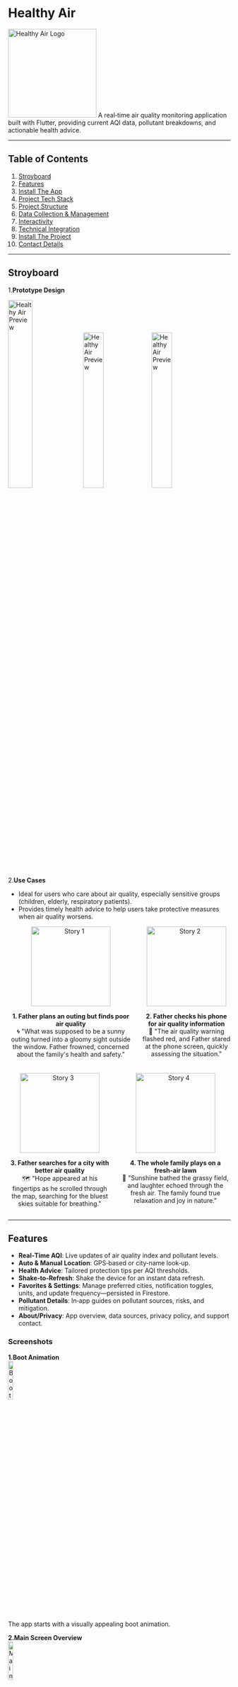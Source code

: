 # Healthy Air
<img src="healthyair/assets/logo.png" alt="Healthy Air Logo" width="200">
A real‑time air quality monitoring application built with Flutter, providing current AQI data, pollutant breakdowns, and actionable health advice.

---

## Table of Contents

1. [Stroyboard](#stroyboard)  
2. [Features](#features)
3. [Install The App](#install-the-app)
4. [Project Tech Stack](#project-tech-stack)  
5. [Project Structure](#project-structure)
6. [Data Collection & Management](#data-collection--management)  
7. [Interactivity](#interactivity)  
8. [Technical Integration](#technical-integration) 
9. [Install The Project](#install-the-project)  
10. [Contact Details](#contact-details)  

---

## Stroyboard

1.**Prototype Design**

<img src="https://github.com/xjtluk/Healthy-Air/blob/main/Resources/1.jpg" alt="Healthy Air Preview" width="33%">
<img src="https://github.com/xjtluk/Healthy-Air/blob/main/Resources/2.jpg" alt="Healthy Air Preview" width="30%">
<img src="https://github.com/xjtluk/Healthy-Air/blob/main/Resources/3.jpg" alt="Healthy Air Preview" width="30%">

2.**Use Cases**
- Ideal for users who care about air quality, especially sensitive groups (children, elderly, respiratory patients).  
- Provides timely health advice to help users take protective measures when air quality worsens.

<div style="display: flex; align-items: flex-start;">
  <div style="margin-right: 20px; text-align: center;">
    <img src="https://github.com/xjtluk/Healthy-Air/blob/main/Resources/story1.jpg" alt="Story 1" width="180">
    <p><strong>1. Father plans an outing but finds poor air quality</strong><br>🌀 "What was supposed to be a sunny outing turned into a gloomy sight outside the window. Father frowned, concerned about the family's health and safety."</p>
  </div>
  <div style="text-align: center;">
    <img src="https://github.com/xjtluk/Healthy-Air/blob/main/Resources/story2.jpg" alt="Story 2" width="180">
    <p><strong>2. Father checks his phone for air quality information</strong><br>📱 "The air quality warning flashed red, and Father stared at the phone screen, quickly assessing the situation."</p>
  </div>
</div>

<div style="display: flex; align-items: flex-start; margin-top: 20px;">
  <div style="margin-right: 20px; text-align: center;">
    <img src="https://github.com/xjtluk/Healthy-Air/blob/main/Resources/story3.jpg" alt="Story 3" width="180">
    <p><strong>3. Father searches for a city with better air quality</strong><br>🗺️ "Hope appeared at his fingertips as he scrolled through the map, searching for the bluest skies suitable for breathing."</p>
  </div>
  <div style="text-align: center;">
    <img src="https://github.com/xjtluk/Healthy-Air/blob/main/Resources/story4.jpg" alt="Story 4" width="180">
    <p><strong>4. The whole family plays on a fresh-air lawn</strong><br>🌿 "Sunshine bathed the grassy field, and laughter echoed through the fresh air. The family found true relaxation and joy in nature."</p>
  </div>
</div>

---


## Features

- **Real‑Time AQI**: Live updates of air quality index and pollutant levels.  
- **Auto & Manual Location**: GPS‑based or city‑name look‑up.  
- **Health Advice**: Tailored protection tips per AQI thresholds.  
- **Shake‑to‑Refresh**: Shake the device for an instant data refresh.  
- **Favorites & Settings**: Manage preferred cities, notification toggles, units, and update frequency—persisted in Firestore.  
- **Pollutant Details**: In‑app guides on pollutant sources, risks, and mitigation.  
- **About/Privacy**: App overview, data sources, privacy policy, and support contact.

### Screenshots

**1.Boot Animation**  
<img src="https://github.com/xjtluk/Healthy-Air/blob/main/Resources/screen1.png" alt="Boot Animation" width="15%">  
The app starts with a visually appealing boot animation.


**2.Main Screen Overview**  
<img src="https://github.com/xjtluk/Healthy-Air/blob/main/Resources/screen2.png" alt="Main Screen" width="15%">  
The top-left displays the slogan, while the right three buttons are used for refreshing data, relocating to the current city, and navigating to the Settings page. The middle section shows the city name, time of data acquisition, and overall air quality assessment. The bottom section contains pollutant cards.


**3. Pollutant Card Details**  
<img src="https://github.com/xjtluk/Healthy-Air/blob/main/Resources/screen3.png" alt="Pollutant Card" width="15%"> <img src="https://github.com/xjtluk/Healthy-Air/blob/main/Resources/screen4.png" alt="Pollutant Card Expanded" width="15%">  
Each pollutant card displays data for PM2.5, PM10, O3, NO2, SO2, and CO. Colors highlight the status: blue (very good), green (good), yellow (medium), orange (slightly polluted), red (unhealthy), and purple (dangerous). Clicking on a pollutant card provides prompts based on current data and allows navigation to the contaminant details page.


**4. Contaminant Details Page**  
<img src="https://github.com/xjtluk/Healthy-Air/blob/main/Resources/screen5.png" alt="Contaminant Details 1" width="15%"> <img src="https://github.com/xjtluk/Healthy-Air/blob/main/Resources/screen6.png" alt="Contaminant Details 2" width="15%"> <img src="https://github.com/xjtluk/Healthy-Air/blob/main/Resources/screen7.png" alt="Contaminant Details 3" width="15%">  
Provides detailed information about each contaminant, including definition, sources, hazards, and protection measures. Explains the harm degree corresponding to different data levels for each pollutant.


**5. Settings Page**  
<img src="https://github.com/xjtluk/Healthy-Air/blob/main/Resources/screen10.png" alt="Settings 1" width="15%"> <img src="https://github.com/xjtluk/Healthy-Air/blob/main/Resources/screen11.png" alt="Settings 2" width="15%"> <img src="https://github.com/xjtluk/Healthy-Air/blob/main/Resources/screen8.png" alt="Settings 3" width="15%">  
Users can manage personal settings after logging into their account: enable/disable prompts, adjust data units, and set data refresh frequency. The search box allows users to check air quality in other cities. Saved preferences, including favorite cities, are displayed upon login.


**6. Additional Information**  
<img src="https://github.com/xjtluk/Healthy-Air/blob/main/Resources/screen9.png" alt="Additional Info" width="15%">  
The app provides product descriptions, user privacy information, and other details.

---

## Install The App
---
## Project Tech Stack

- **Frontend**: Flutter  
- **State Management**: Provider  
- **Backend**:  
  - Firebase Auth & Firestore  
  - AQICN API  
- **Location**: Geolocator & Geocoding  
- **Sensors**: sensors_plus  

## Project Structure
```plaintext
lib/
├── main.dart # App entry point and route setup
├── screens/ # UI pages (Home, Settings, Details, About)
├── providers/ # State management (AirQualityProvider)
├── services/ # API and location services
├── models/ # Data models (AirQualityData, Pollutant)
└── widgets/ # Reusable UI components
```

---

## Data Collection & Management

### Data Collection

- **Air Quality Data**  
  Fetched from the AQICN API: AQI values, pollutant concentrations (PM2.5, PM10, O₃, NO₂, CO, etc.), plus the dominant pollutant.  
- **Location Data**  
  Device GPS determines current coordinates; reverse geocoding converts them into city names.  
- **User Preferences**  
  Notification settings, favorite cities, and update frequency are collected and stored per user.

### Data Handling

- **LocationService**  
  Manages permissions, obtains coordinates, and reverse‑geocodes to city names.  
- **ApiService**  
  Interfaces with AQICN API to fetch data by city name or geo‑coordinates.  
- **Error Handling**  
  Catches API failures or permission issues, showing user‑friendly messages.

### Data Management

- **State Management**  
  `AirQualityProvider` (via Provider) tracks data, user prefs, loading, and errors.  
- **Persistent Storage**  
  User settings and favorites are saved in Firebase Firestore, ensuring cross‑session persistence.

---

## Interactivity

### User Interaction

- **Shake to Refresh**  
  Shake the device to reload air quality data.  
- **Manual Refresh**  
  Tap the refresh icon in the app bar.  
- **My Location**  
  A button fetches AQI for the current GPS location.  
- **Favorites**  
  Add, view, and remove favorite cities for quick access.

### Dynamic UI

- **Live Updates**  
  The UI automatically reflects the latest data.  
- **Pollutant Details**  
  Tap any pollutant to see health effects and protective measures.  
- **Settings**  
  Customize notifications, units, and frequencies on the fly.

### Feedback Mechanisms

- **Snackbars**  
  Notify users of actions (e.g., “Data refreshed,” “City added”).  
- **Error Messages**  
  Display failures (e.g., “Failed to fetch data”) with retry options.

---

## Technical Integration

### AQICN API

- Uses HTTP requests to pull live AQI data.  
- Data is mapped into the `AirQualityData` model.

### Firebase

- **Authentication**  
  Email/password sign‑in, registration, and password reset via Firebase Auth.  
- **Firestore**  
  Stores user settings (`user_settings/{uid}`) and favorites in structured documents.

### Device Features

- **Location**  
  Geolocator & Geocoding for GPS and city name resolution.  
- **Sensors**  
  sensors_plus detects shake events to trigger refresh.

### State & Error Resilience

- Provider ensures UI stays in sync with backend.  
- Catches and handles network, API, and permission errors gracefully.


---


## Install The Project

1. **Clone**  
   ```bash
   git clone https://github.com/xjtluk/Healthy-Air.git
   cd healthy_air
   ```
2. **Dependencies**
   ```bash
   flutter pub get
   ```
3. **Usage**
   ```bash
   flutter run
   ```

---

## Contact Details







